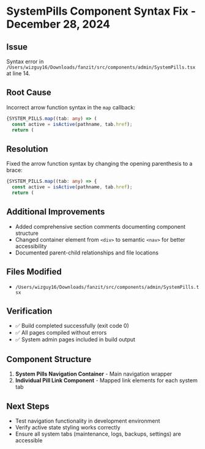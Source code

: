 # SystemPills Component Syntax Fix - December 28, 2024

## Issue
Syntax error in `/Users/wizguy16/Downloads/fanzit/src/components/admin/SystemPills.tsx` at line 14.

## Root Cause
Incorrect arrow function syntax in the `map` callback:
```typescript
{SYSTEM_PILLS.map((tab: any) => (
  const active = isActive(pathname, tab.href);
  return (
```

## Resolution
Fixed the arrow function syntax by changing the opening parenthesis to a brace:
```typescript
{SYSTEM_PILLS.map((tab: any) => {
  const active = isActive(pathname, tab.href);
  return (
```

## Additional Improvements
- Added comprehensive section comments documenting component structure
- Changed container element from `<div>` to semantic `<nav>` for better accessibility
- Documented parent-child relationships and file locations

## Files Modified
- `/Users/wizguy16/Downloads/fanzit/src/components/admin/SystemPills.tsx`

## Verification
- ✅ Build completed successfully (exit code 0)
- ✅ All pages compiled without errors
- ✅ System admin pages included in build output

## Component Structure
1. **System Pills Navigation Container** - Main navigation wrapper
2. **Individual Pill Link Component** - Mapped link elements for each system tab

## Next Steps
- Test navigation functionality in development environment
- Verify active state styling works correctly
- Ensure all system tabs (maintenance, logs, backups, settings) are accessible